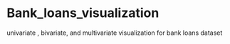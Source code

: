 # Bank_loans_visualization
univariate , bivariate, and multivariate visualization for bank loans dataset 
